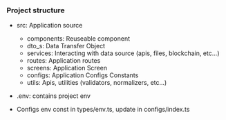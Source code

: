 ### Project structure

- src: Application source

  - components: Reuseable component
  - dto_s: Data Transfer Object
  - services: Interacting with data source (apis, files, blockchain, etc...)
  - routes: Application routes
  - screens: Application Screen
  - configs: Application Configs Constants
  - utils: Apis, utilities (validators, normalizers, etc...)

- .env: contains project env
- Configs env const in types/env.ts, update in configs/index.ts
